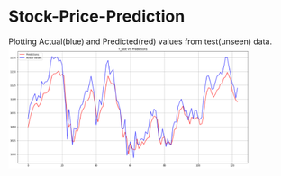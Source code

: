# Stock-Price-Prediction

Plotting Actual(blue) and Predicted(red) values from test(unseen) data.
<img src="multivariate/multivariateimg.png" width=85%>

